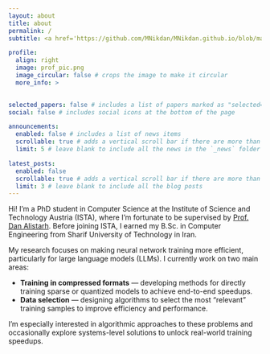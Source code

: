 ```yaml
---
layout: about
title: about
permalink: /
subtitle: <a href='https://github.com/MNikdan/MNikdan.github.io/blob/main/assets/pdf/cv.pdf'>CV</a>.

profile:
  align: right
  image: prof_pic.png
  image_circular: false # crops the image to make it circular
  more_info: >
    

selected_papers: false # includes a list of papers marked as "selected={true}"
social: false # includes social icons at the bottom of the page

announcements:
  enabled: false # includes a list of news items
  scrollable: true # adds a vertical scroll bar if there are more than 3 news items
  limit: 5 # leave blank to include all the news in the `_news` folder

latest_posts:
  enabled: false
  scrollable: true # adds a vertical scroll bar if there are more than 3 new posts items
  limit: 3 # leave blank to include all the blog posts
---
```


Hi! I’m a PhD student in Computer Science at the Institute of Science and Technology Austria (ISTA), where I’m fortunate to be supervised by [Prof. Dan Alistarh](https://daslab.pages.ista.ac.at/). Before joining ISTA, I earned my B.Sc. in Computer Engineering from Sharif University of Technology in Iran.

My research focuses on making neural network training more efficient, particularly for large language models (LLMs). I currently work on two main areas:

- **Training in compressed formats** — developing methods for directly training sparse or quantized models to achieve end-to-end speedups.
- **Data selection** — designing algorithms to select the most “relevant” training samples to improve efficiency and performance.

I’m especially interested in algorithmic approaches to these problems and occasionally explore systems-level solutions to unlock real-world training speedups.
